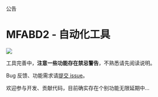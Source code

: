 公告

# MFABD2 - 自动化工具

 ![](https://i.ibb.co/Gf5nCHTV/logo.png)

工具完善中，**注意一些功能存在禁忌警告**，不熟悉请先阅读说明。

Bug 反馈、功能需求请[提交 issue](https://github.com/sunyink/MFABD2/issues?q=is%3Aissue)。

欢迎参与开发、贡献代码，目前确实存在个别功能无限延期中...


